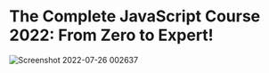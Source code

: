 # The Complete JavaScript Course 2022: From Zero to Expert!
![Screenshot 2022-07-26 002637](https://user-images.githubusercontent.com/109869150/180884106-afde0a11-e39e-4a39-986f-3f560e407178.png)
